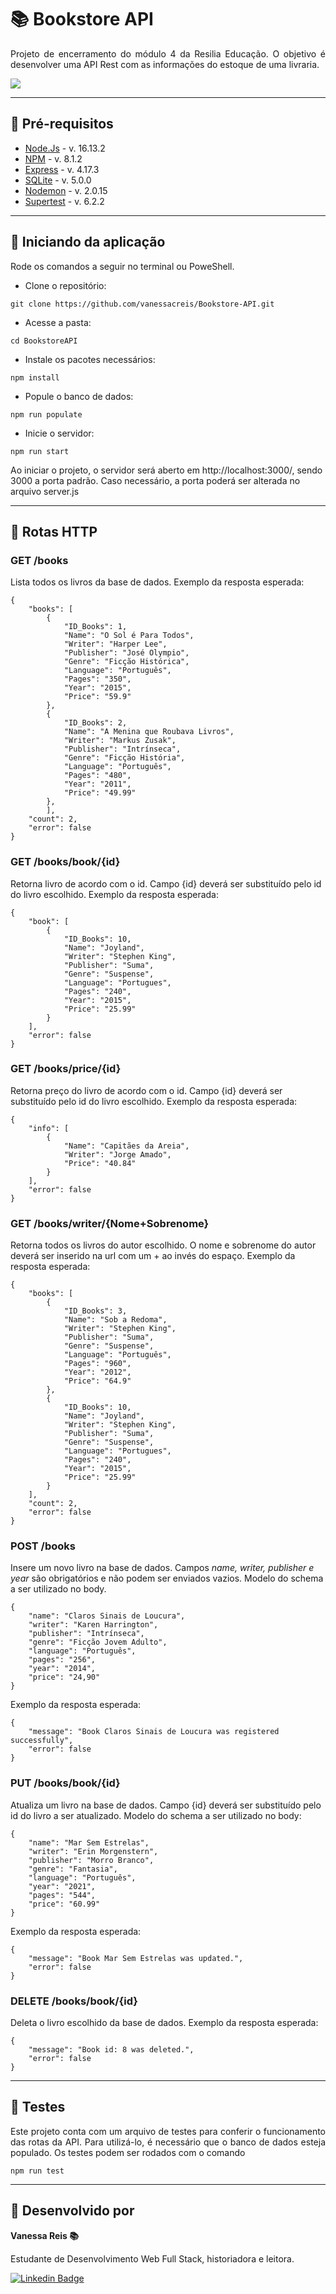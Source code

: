# 📚 Bookstore API

 <p align="justify">Projeto de encerramento do módulo 4 da Resilia Educação. O objetivo é desenvolver uma API Rest com as informações do estoque de uma livraria. </p>

<img src="https://nypem.net/wp-content/uploads/2019/07/books-header-1.jpg" />

---

## 📘 Pré-requisitos

- <a href="https://nodejs.org/en/">Node.Js</a> - v. 16.13.2
- <a href="https://www.npmjs.com/">NPM</a> - v. 8.1.2
- <a href="https://expressjs.com/pt-br/">Express</a> - v. 4.17.3
- <a href="https://www.npmjs.com/package/sqlite3">SQLite</a> - v. 5.0.0
- <a href="https://nodemon.io/">Nodemon</a> - v. 2.0.15
- <a href="https://www.npmjs.com/package/supertest"> Supertest</a> - v. 6.2.2

---

## 📖 Iniciando da aplicação

 <p>Rode os comandos a seguir no terminal ou PoweShell.</p>
 
 - Clone o repositório:
```
git clone https://github.com/vanessacreis/Bookstore-API.git
```
- Acesse a pasta:
```
cd BookstoreAPI
```
- Instale os pacotes necessários:
```
npm install
```
- Popule o banco de dados:
```
npm run populate
```
- Inicie o servidor:
```
npm run start
```
<p>Ao iniciar o projeto, o servidor será aberto em http://localhost:3000/, sendo 3000 a porta padrão. Caso necessário, a porta poderá ser alterada no arquivo server.js</p>

---

## 📗 Rotas HTTP

### <b> GET /books </b>

Lista todos os livros da base de dados.
Exemplo da resposta esperada:

```
{
	"books": [
		{
			"ID_Books": 1,
			"Name": "O Sol é Para Todos",
			"Writer": "Harper Lee",
			"Publisher": "José Olympio",
			"Genre": "Ficção Histórica",
			"Language": "Português",
			"Pages": "350",
			"Year": "2015",
			"Price": "59.9"
		},
		{
			"ID_Books": 2,
			"Name": "A Menina que Roubava Livros",
			"Writer": "Markus Zusak",
			"Publisher": "Intrínseca",
			"Genre": "Ficção História",
			"Language": "Português",
			"Pages": "480",
			"Year": "2011",
			"Price": "49.99"
		},
    	],
	"count": 2,
	"error": false
}

```

### <b> GET /books/book/{id} </b>

Retorna livro de acordo com o id. Campo {id} deverá ser substituído pelo id do livro escolhido.
Exemplo da resposta esperada:

```
{
	"book": [
		{
			"ID_Books": 10,
			"Name": "Joyland",
			"Writer": "Stephen King",
			"Publisher": "Suma",
			"Genre": "Suspense",
			"Language": "Portugues",
			"Pages": "240",
			"Year": "2015",
			"Price": "25.99"
		}
	],
	"error": false
}
```

### <b> GET /books/price/{id} </b>

Retorna preço do livro de acordo com o id. Campo {id} deverá ser substituído pelo id do livro escolhido.
Exemplo da resposta esperada:

```
{
	"info": [
		{
			"Name": "Capitães da Areia",
			"Writer": "Jorge Amado",
			"Price": "40.84"
		}
	],
	"error": false
}
```

### <b> GET /books/writer/{Nome+Sobrenome} </b>

Retorna todos os livros do autor escolhido. O nome e sobrenome do autor deverá ser inserido na url com um + ao invés do espaço.
Exemplo da resposta esperada:

```
{
	"books": [
		{
			"ID_Books": 3,
			"Name": "Sob a Redoma",
			"Writer": "Stephen King",
			"Publisher": "Suma",
			"Genre": "Suspense",
			"Language": "Português",
			"Pages": "960",
			"Year": "2012",
			"Price": "64.9"
		},
		{
			"ID_Books": 10,
			"Name": "Joyland",
			"Writer": "Stephen King",
			"Publisher": "Suma",
			"Genre": "Suspense",
			"Language": "Portugues",
			"Pages": "240",
			"Year": "2015",
			"Price": "25.99"
		}
	],
	"count": 2,
	"error": false
}

```

### <b> POST /books </b>

Insere um novo livro na base de dados. Campos <i>name, writer, publisher e year</i> são obrigatórios e não podem ser enviados vazios.
Modelo do schema a ser utilizado no body.

```
{
	"name": "Claros Sinais de Loucura",
	"writer": "Karen Harrington",
	"publisher": "Intrínseca",
	"genre": "Ficção Jovem Adulto",
	"language": "Português",
	"pages": "256",
	"year": "2014",
	"price": "24,90"
}
```

Exemplo da resposta esperada:

```
{
	"message": "Book Claros Sinais de Loucura was registered successfully",
	"error": false
}
```

### <b> PUT /books/book/{id} </b>

Atualiza um livro na base de dados. Campo {id} deverá ser substituído pelo id do livro a ser atualizado.
Modelo do schema a ser utilizado no body:

```
{
	"name": "Mar Sem Estrelas",
	"writer": "Erin Morgenstern",
	"publisher": "Morro Branco",
	"genre": "Fantasia",
	"language": "Português",
	"year": "2021",
	"pages": "544",
	"price": "60.99"
}
```

Exemplo da resposta esperada:

```
{
	"message": "Book Mar Sem Estrelas was updated.",
	"error": false
}
```

### <b> DELETE /books/book/{id} </b>

Deleta o livro escolhido da base de dados.
Exemplo da resposta esperada:

```
{
	"message": "Book id: 8 was deleted.",
	"error": false
}
```

---

## 📕 Testes

<p align="justify">Este projeto conta com um arquivo de testes para conferir o funcionamento das rotas da API. Para utilizá-lo, é necessário que o banco de dados esteja populado. Os testes podem ser rodados com o comando</p>

```
npm run test
```

---

## 📔 Desenvolvido por

<b>Vanessa Reis 📚</b>

<p>Estudante de Desenvolvimento Web Full Stack, historiadora e leitora.</p>

[![Linkedin Badge](https://img.shields.io/badge/-Linkedin-blue?style=flat-square&logo=Linkedin&logoColor=white&link=https://www.linkedin.com/in/vanessacreisbh/)](https://www.linkedin.com/in/vanessacreisbh/)
